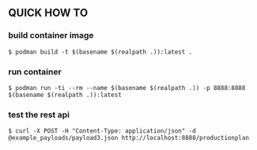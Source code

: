## QUICK HOW TO

### build container image
`$ podman build -t $(basename $(realpath .)):latest .`

### run container
`$ podman run -ti --rm --name $(basename $(realpath .)) -p 8888:8888 $(basename $(realpath .)):latest`

### test the rest api
`$ curl -X POST -H "Content-Type: application/json" -d @example_payloads/payload3.json http://localhost:8888/productionplan`

